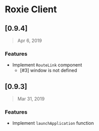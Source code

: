 # Roxie Client

## [0.9.4]
> Apr 6, 2019

### Features

* Implement `RouteLink` component
  * [#3] window is not defined

## [0.9.3]
> Mar 31, 2019

### Features

* Implement `launchApplication` function